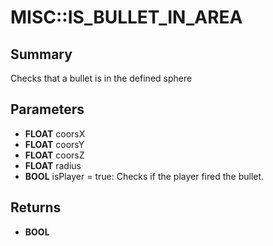 # MISC::IS_BULLET_IN_AREA

## Summary
Checks that a bullet is in the defined sphere

## Parameters
* **FLOAT** coorsX
* **FLOAT** coorsY
* **FLOAT** coorsZ
* **FLOAT** radius
* **BOOL** isPlayer = true: Checks if the player fired the bullet.

## Returns
* **BOOL**